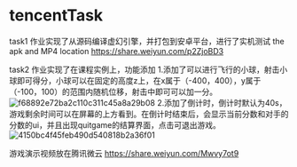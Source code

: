 # tencentTask
task1
作业实现了从源码编译虚幻引擎，并打包到安卓平台，进行了实机测试
the apk and MP4 location
https://share.weiyun.com/p2ZjoBD3

task2
作业实现了在课程实例上，功能添加
1.添加了可以进行飞行的小球，射击小球即可得分，小球可以在固定的高度z上，在x属于（-400，400），y属于（-100，100）的范围内随机位移，射击中即可可以加一分。
![f68892e72ba2c110c311c45a8a29b08](https://user-images.githubusercontent.com/94882240/181905975-f297e6e4-16a8-47f1-a720-003bf7f84099.jpg)
2.添加了倒计时，倒计时默认为40s，游戏剩余时间可以在屏幕的上方看到。在倒计时结束后，会显示当前分数和对手的分数的ui，并且出现quitgame的结算界面，点击可退出游戏。
![4150bc4f45feb490d540818b2a36f01](https://user-images.githubusercontent.com/94882240/181906097-77f566b4-66e1-40a2-a593-24a836dabcee.jpg)


游戏演示视频放在腾讯微云
https://share.weiyun.com/Mwvy7ot9
